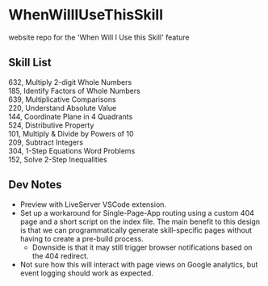 # WhenWillIUseThisSkill
website repo for the 'When Will I Use this Skill' feature


## Skill List  
632, Multiply 2-digit Whole Numbers  
185, Identify Factors of Whole Numbers  
639, Multiplicative Comparisons  
220, Understand Absolute Value  
144, Coordinate Plane in 4 Quadrants  
524, Distributive Property  
101, Multiply & Divide by Powers of 10  
209, Subtract Integers  
304, 1-Step Equations Word Problems  
152, Solve 2-Step Inequalities  

## Dev Notes
- Preview with LiveServer VSCode extension.
- Set up a workaround for Single-Page-App routing using a custom 404 page and a short script on the index file. The main benefit to this design is that we can programmatically generate skill-specific pages without having to create a pre-build process.
  - Downside is that it may still trigger browser notifications based on the 404 redirect.
- Not sure how this will interact with page views on Google analytics, but event logging should work as expected.
